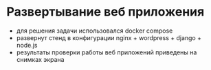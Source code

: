 # Развертывание веб приложения
  - для решения задачи использовался docker compose
  - развернут стенд в конфигурации nginx + wordpress + django + node.js
  - результаты проверки работы веб приложений приведены на снимках экрана
